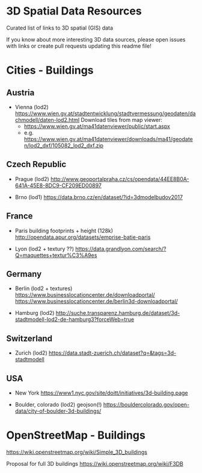 # 3D Spatial Data Resources

Curated list of links to 3D spatial (GIS) data

If you know about more interesting 3D data sources, please open issues with links or create pull requests updating this readme file!


# Cities - Buildings

## Austria

- Vienna (lod2)
  https://www.wien.gv.at/stadtentwicklung/stadtvermessung/geodaten/dachmodell/daten-lod2.html
  Download tiles from map viewer:
    - https://www.wien.gv.at/ma41datenviewer/public/start.aspx
    - e.g. https://www.wien.gv.at/ma41datenviewer/downloads/ma41/geodaten/lod2_dxf/105082_lod2_dxf.zip

## Czech Republic

-  Prague (lod2)
   http://www.geoportalpraha.cz/cs/opendata/44EE8B0A-641A-45E8-8DC9-CF209ED00897
   
-  Brno  (lod1)
   https://data.brno.cz/en/dataset/?id=3dmodelbudov2017

## France

- Paris
  building footprints + height (128k)
  http://opendata.apur.org/datasets/emprise-batie-paris

- Lyon (lod2 + textury ??)
  https://data.grandlyon.com/search/?Q=maquettes+textur%C3%A9es


## Germany

- Berlin (lod2 + textures)
  https://www.businesslocationcenter.de/downloadportal/
  https://www.businesslocationcenter.de/berlin3d-downloadportal/

- Hamburg (lod2)
  http://suche.transparenz.hamburg.de/dataset/3d-stadtmodell-lod2-de-hamburg3?forceWeb=true


## Switzerland

- Zurich (lod2)
  https://data.stadt-zuerich.ch/dataset?q=&tags=3d-stadtmodell


## USA

- New York
  https://www1.nyc.gov/site/doitt/initiatives/3d-building.page

- Boulder, colorado (lod2)  geojson(!)
  https://bouldercolorado.gov/open-data/city-of-boulder-3d-buildings/


# OpenStreetMap - Buildings

https://wiki.openstreetmap.org/wiki/Simple_3D_buildings

Proposal for full 3D buildings https://wiki.openstreetmap.org/wiki/F3DB 
